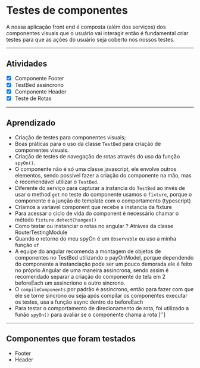 # Testes de componentes
A nossa aplicação front end é composta (além dos serviços) dos componentes visuais que o usuário vai interagir então é fundamental criar testes para que as ações do usuário seja coberto nos nossos testes.

----

## Atividades

- [x] Componente Footer
- [x] TestBed assíncrono
- [x] Componente Header
- [x] Teste de Rotas 

----

## Aprendizado

- Criação de testes para componentes visuais;
- Boas práticas para o uso da classe `TestBed` para criação de componentes visuais.
- Criação de testes de navegação de rotas através do uso da função `spyOn()`.
- O componente não é só uma classe javascript, ele envolve outros elementos, sendo possível fazer a criação do componente na mão, mas é recomendável utilizar o `TestBed`.
- Diferente do serviço para capturar a instancia do `TestBed` ao invés de usar o method `get` no teste do componente usamos o `fixture`, porque o componente é a junção do template com o comportamento (typescript)
- Criamos a variavel component que recebe a instancia da fixture
- Para acessar o ciclo de vida do component é necessário chamar o método `fixture.detectChanges()`
- Como testar ou instanciar o rotas no angular ? Atráves da classe RouterTestingModule
- Quando o retorno do meu spyOn é um `Observable` eu uso a minha função `of`
- A equipe do angular recomenda a montagem de objetos de componentes no TestBed utilizando o payOnModel, porque dependendo do componente a instanciação pode ser um pouco demorada ele é feito no próprio Angular de uma maneira assincrona, sendo assim é recomendado separar a criação do componente de tela em 2 beforeEach um assincriono e outro sincrono.
- O `compileComponents` por padrão é assincrono, então para fazer com que ele se torne sincrono ou seja após compilar os componentes executar os testes, usa a função async dentro do beforeEach
- Para testar o comportamento de direcionamento de rota, foi utilizado a funão `spyOn()` para avaliar se o componente chama a rota [''] 

----

## Componentes que foram testados

- Footer
- Header